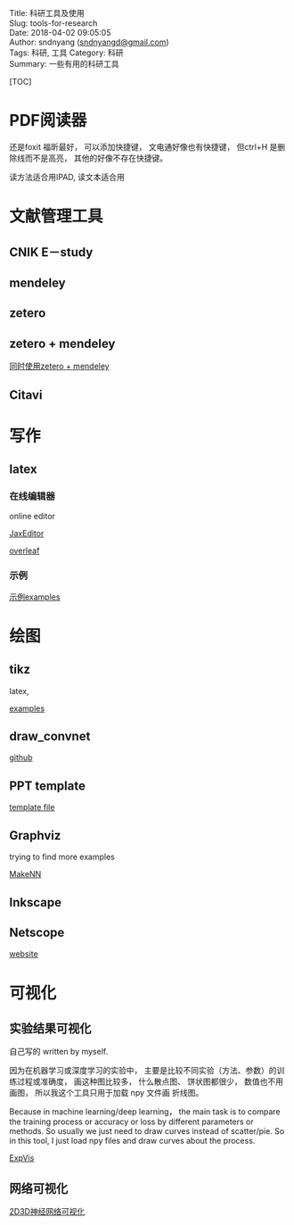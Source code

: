Title: 科研工具及使用  
Slug: tools-for-research  
Date: 2018-04-02 09:05:05  
Author: sndnyang (sndnyangd@gmail.com)     
Tags: 科研, 工具
Category: 科研      
Summary: 一些有用的科研工具
  
[TOC]

# PDF阅读器

还是foxit 福昕最好， 可以添加快捷键， 文电通好像也有快捷键， 但ctrl+H 是删除线而不是高亮， 其他的好像不存在快捷键。

读方法适合用IPAD, 读文本适合用

# 文献管理工具

## CNIK E－study

## mendeley

## zetero

## zetero + mendeley

[同时使用zetero + mendeley](http://www.360doc.com/content/12/0521/21/21412_212635987.shtml)

## Citavi

# 写作

## latex

### 在线编辑器

online editor

[JaxEditor](https://zohooo.github.io/jaxedit/)

[overleaf](https://v2.overleaf.com/project)

### 示例
[示例examples](http://www.texample.net/tikz/examples/)

# 绘图

## tikz

latex, 

[examples](http://www.texample.net/tikz/examples/)

## draw_convnet

[github](https://github.com/gwding/draw_convnet)

## PPT template

[template file](https://link.zhihu.com/?target=https%3A//github.com/shi-yan/FreeWill/blob/master/Docs/Diagrams/lstm_diagram.pptx)

## Graphviz

trying to find more examples

[MakeNN](https://github.com/rtygbwwwerr/MakeNN1)

## Inkscape

## Netscope

[website](http://ethereon.github.io/netscope/#/editor)

# 可视化

## 实验结果可视化

自己写的 written by myself. 

因为在机器学习或深度学习的实验中， 主要是比较不同实验（方法、参数）的训练过程或准确度， 画这种图比较多， 什么散点图、 饼状图都很少， 数值也不用画图， 所以我这个工具只用于加载 npy 文件画 折线图。

Because in machine learning/deep learning， the main task is to compare the training process or accuracy or loss by different parameters or methods. So usually we just need to draw curves instead of scatter/pie. So in this tool, I just load npy files and draw curves about the process.

[ExpVis](https://github.com/sndnyang/ExpVis)

## 网络可视化

[2D3D神经网络可视化](http://scs.ryerson.ca/~aharley/vis/conv/)